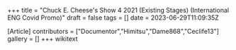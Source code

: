 +++
title = "Chuck E. Cheese's Show 4 2021 (Existing Stages) (International ENG Covid Promo)"
draft = false
tags = []
date = 2023-06-29T11:09:35Z

[Article]
contributors = ["Documentor","Himitsu","Dame868","Ceclife13"]
gallery = []
+++
wikitext